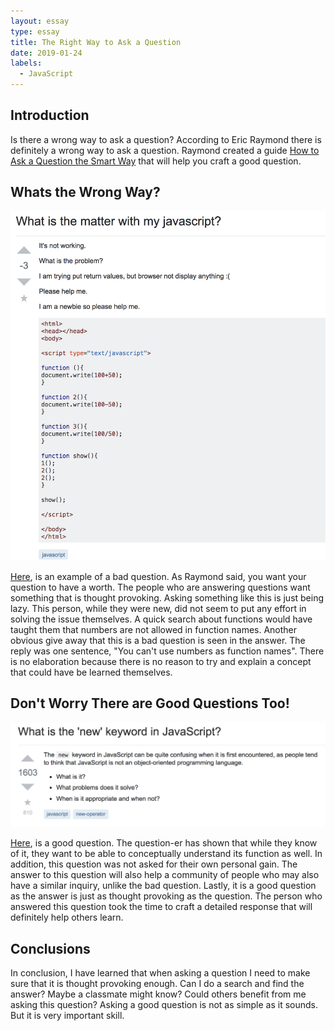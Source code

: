 ```yaml
---
layout: essay
type: essay
title: The Right Way to Ask a Question
date: 2019-01-24
labels:
  - JavaScript
---
```

## Introduction
Is there a wrong way to ask a question? According to Eric Raymond there is definitely a wrong way to ask a question. Raymond created a guide [How to Ask a Question the Smart Way](http://www.catb.org/esr/faqs/smart-questions.html) that will help you craft a good question. 

## Whats the Wrong Way?
<img class="ui centered image" src="../images/badquestion.png">

[Here](https://stackoverflow.com/questions/39498287/what-is-the-matter-with-my-javascript), is an example of a bad question. As Raymond said, you want your question to have a worth. The people who are answering questions want something that is thought provoking. Asking something like this is just being lazy. This person, while they were new, did not seem to put any effort in solving the issue themselves. A  quick search about functions would have taught them that numbers are not allowed in function names. Another obvious give away that this is a bad question is seen in the answer. The reply was one sentence, "You can't use numbers as function names". There is no elaboration because there is no reason to try and explain a concept that could have be learned themselves. 

## Don't Worry There are Good Questions Too!
<img class="ui centered image" src="../images/goodquestion.png">

[Here](https://stackoverflow.com/questions/1646698/what-is-the-new-keyword-in-javascript), is a good question. The question-er has shown that while they know of it, they want to be able to conceptually understand its function as well. In addition, this question was not asked for their own personal gain. The answer to this question will also help a community of people who may also have a similar inquiry, unlike the bad question. Lastly, it is a good question as the answer is just as thought provoking as the question. The person who answered this question took the time to craft a detailed response that will definitely help others learn.

## Conclusions
In conclusion, I have learned that when asking a question I need to make sure that it is thought provoking enough. Can I do a search and find the answer? Maybe a classmate might know? Could others benefit from me asking this question? Asking a good question is not as simple as it sounds. But it is very important skill. 